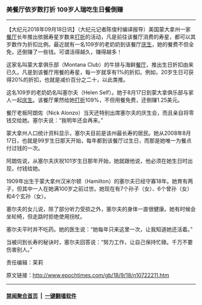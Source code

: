 ### 美餐厅依岁数打折 109岁人瑞吃生日餐倒赚
------------------------

<p>【大纪元2018年09月18日讯】（大纪元记者陈俊村编译报导）美国蒙大拿州一家<a href="http://www.epochtimes.com/gb/tag/%E9%A4%90%E5%8E%85.html">餐厅</a>长年推出依据寿星岁数来<a href="http://www.epochtimes.com/gb/tag/%E6%89%93%E6%8A%98.html">打折</a>的活动，凡是前往该餐厅消费的寿星，都可以其岁数作为折扣比例。最近就有一名109岁的老奶奶到该餐厅<a href="http://www.epochtimes.com/gb/tag/%E5%BA%86%E7%94%9F.html">庆生</a>，她的餐费不但全免，还倒赚了一些钱。可谓活得越久，赚得越多！</p>
<p>这家名叫蒙大拿俱乐部（Montana Club）的牛排与海鲜<a href="http://www.epochtimes.com/gb/tag/%E9%A4%90%E5%8E%85.html">餐厅</a>，推出生日折扣由来已久。凡是到该餐厅用餐的寿星，每一岁就享有1%的折扣。例如，20岁生日可获得20%的折扣，也就是减价百分之二十，以此类推。</p>
<p>这名109岁的老奶奶名叫塞尔夫（Helen Self）。她于8月17日到蒙大拿俱乐部与家人一起<a href="http://www.epochtimes.com/gb/tag/%E5%BA%86%E7%94%9F.html">庆生</a>。该餐厅果然给她<a href="http://www.epochtimes.com/gb/tag/%E6%89%93%E6%8A%98.html">打折</a>109%，不但用餐免费，还倒赚1.25美元。</p>
<p>餐厅老板阿朗佐（Nick Alonzo）当天还特别出席塞尔夫的庆生会，而且亲自将零钱交给她。塞尔夫说：“我明年还会再来。”</p>
<p>蒙大拿州人口统计资料显示，塞尔夫目前是该州最长寿的居民。她从2008年8月17日，也就是99岁生日那天开始，每年都到该餐厅过生日，而那是她唯一为餐点付过钱的一次。</p>
<p>阿朗佐说，从塞尔夫庆祝101岁生日那年开始，她就跟他说，他必须在她生日时出现，付钱给她。</p>
<p>1909年出生于蒙大拿州汉米尔顿（Hamilton）的塞尔夫已经守寡18年。她育有两子，但其中一人在她满100岁之前过世。她现在有7个孙子（女）、6个曾孙（女）和4个玄孙（女）。</p>
<p>塞尔夫的女儿说，除了部分听力受损之外，塞尔夫的身体一直很健康。她有时候会坐轮椅，但走路时拒绝使用拐杖。</p>
<p>塞尔夫平时并不吃药。她的医生说：“她每年只来这里一次，让我知道她还活着。”</p>
<p>当被问到长寿的秘诀时，塞尔夫回答说：“努力工作，让自己保持忙碌。千万不要伤害别人。”</p>
<p>责任编辑：茉莉</p>

原文链接：http://www.epochtimes.com/gb/18/9/18/n10722211.htm


------------------------
#### [禁闻聚合首页](https://github.com/gfw-breaker/banned-news/blob/master/README.md) &nbsp;|&nbsp;  [一键翻墙软件](https://github.com/gfw-breaker/nogfw/blob/master/README.md)